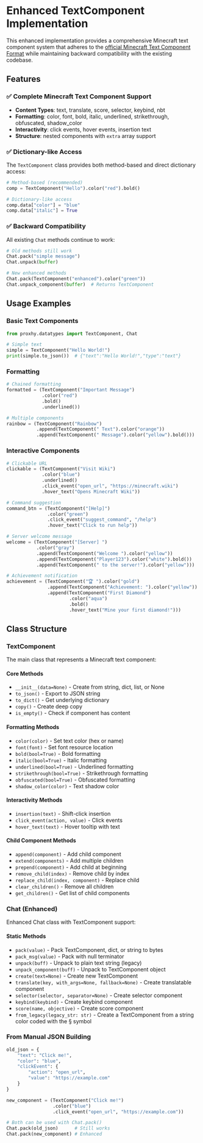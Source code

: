 # Enhanced TextComponent Implementation

This enhanced implementation provides a comprehensive Minecraft text component system that adheres to the [official Minecraft Text Component Format](https://minecraft.wiki/w/Text_component_format/Before_Java_Edition_1.21.5) while maintaining backward compatibility with the existing codebase.

## Features

### ✅ Complete Minecraft Text Component Support
- **Content Types**: text, translate, score, selector, keybind, nbt
- **Formatting**: color, font, bold, italic, underlined, strikethrough, obfuscated, shadow_color
- **Interactivity**: click events, hover events, insertion text
- **Structure**: nested components with `extra` array support

### ✅ Dictionary-like Access
The `TextComponent` class provides both method-based and direct dictionary access:
```python
# Method-based (recommended)
comp = TextComponent("Hello").color("red").bold()

# Dictionary-like access
comp.data["color"] = "blue"
comp.data["italic"] = True
```

### ✅ Backward Compatibility
All existing `Chat` methods continue to work:
```python
# Old methods still work
Chat.pack("simple message")
Chat.unpack(buffer)

# New enhanced methods
Chat.pack(TextComponent("enhanced").color("green"))
Chat.unpack_component(buffer)  # Returns TextComponent
```

## Usage Examples

### Basic Text Components

```python
from proxhy.datatypes import TextComponent, Chat

# Simple text
simple = TextComponent("Hello World!")
print(simple.to_json())  # {"text":"Hello World!","type":"text"}
```

### Formatting

```python
# Chained formatting
formatted = (TextComponent("Important Message")
             .color("red")
             .bold()
             .underlined())

# Multiple components
rainbow = (TextComponent("Rainbow")
           .append(TextComponent(" Text").color("orange"))
           .append(TextComponent(" Message").color("yellow").bold()))
```


### Interactive Components

```py
# Clickable URL
clickable = (TextComponent("Visit Wiki")
             .color("blue")
             .underlined()
             .click_event("open_url", "https://minecraft.wiki")
             .hover_text("Opens Minecraft Wiki"))

# Command suggestion
command_btn = (TextComponent("[Help]")
               .color("green")
               .click_event("suggest_command", "/help")
               .hover_text("Click to run help"))

# Server welcome message
welcome = (TextComponent("[Server] ")
           .color("gray")
           .append(TextComponent("Welcome ").color("yellow"))
           .append(TextComponent("Player123").color("white").bold())
           .append(TextComponent(" to the server!").color("yellow")))

# Achievement notification
achievement = (TextComponent("🏆 ").color("gold")
               .append(TextComponent("Achievement: ").color("yellow"))
               .append(TextComponent("First Diamond")
                       .color("aqua")
                       .bold()
                       .hover_text("Mine your first diamond!")))
```

## Class Structure

### TextComponent

The main class that represents a Minecraft text component:

#### Core Methods
- `__init__(data=None)` - Create from string, dict, list, or None
- `to_json()` - Export to JSON string
- `to_dict()` - Get underlying dictionary
- `copy()` - Create deep copy
- `is_empty()` - Check if component has content


#### Formatting Methods
- `color(color)` - Set text color (hex or name)
- `font(font)` - Set font resource location
- `bold(bool=True)` - Bold formatting
- `italic(bool=True)` - Italic formatting
- `underlined(bool=True)` - Underlined formatting
- `strikethrough(bool=True)` - Strikethrough formatting
- `obfuscated(bool=True)` - Obfuscated formatting
- `shadow_color(color)` - Text shadow color

#### Interactivity Methods
- `insertion(text)` - Shift-click insertion
- `click_event(action, value)` - Click events
- `hover_text(text)` - Hover tooltip with text

#### Child Component Methods
- `append(component)` - Add child component
- `extend(components)` - Add multiple children
- `prepend(component)` - Add child at beginning
- `remove_child(index)` - Remove child by index
- `replace_child(index, component)` - Replace child
- `clear_children()` - Remove all children
- `get_children()` - Get list of child components

### Chat (Enhanced)

Enhanced Chat class with TextComponent support:

#### Static Methods
- `pack(value)` - Pack TextComponent, dict, or string to bytes
- `pack_msg(value)` - Pack with null terminator
- `unpack(buff)` - Unpack to plain text string (legacy)
- `unpack_component(buff)` - Unpack to TextComponent object
- `create(text=None)` - Create new TextComponent
- `translate(key, with_args=None, fallback=None)` - Create translatable component
- `selector(selector, separator=None)` - Create selector component
- `keybind(keybind)` - Create keybind component
- `score(name, objective)` - Create score component
- `from_legacy(legacy_str: str)` - Create a TextComponent from a string color coded with the § symbol


### From Manual JSON Building

```python
old_json = {
    "text": "Click me!",
    "color": "blue",
    "clickEvent": {
        "action": "open_url",
        "value": "https://example.com"
    }
}

new_component = (TextComponent("Click me!")
                 .color("blue")
                 .click_event("open_url", "https://example.com"))

# Both can be used with Chat.pack()
Chat.pack(old_json)      # Still works
Chat.pack(new_component) # Enhanced
```
